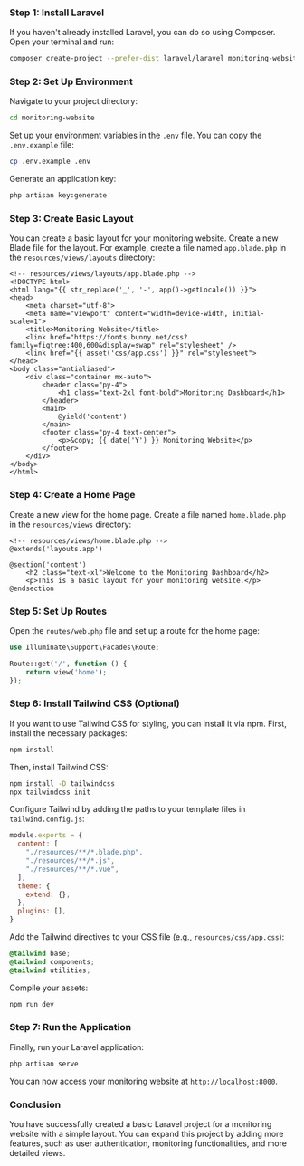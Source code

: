### Step 1: Install Laravel

If you haven't already installed Laravel, you can do so using Composer. Open your terminal and run:

```bash
composer create-project --prefer-dist laravel/laravel monitoring-website
```

### Step 2: Set Up Environment

Navigate to your project directory:

```bash
cd monitoring-website
```

Set up your environment variables in the `.env` file. You can copy the `.env.example` file:

```bash
cp .env.example .env
```

Generate an application key:

```bash
php artisan key:generate
```

### Step 3: Create Basic Layout

You can create a basic layout for your monitoring website. Create a new Blade file for the layout. For example, create a file named `app.blade.php` in the `resources/views/layouts` directory:

```blade
<!-- resources/views/layouts/app.blade.php -->
<!DOCTYPE html>
<html lang="{{ str_replace('_', '-', app()->getLocale()) }}">
<head>
    <meta charset="utf-8">
    <meta name="viewport" content="width=device-width, initial-scale=1">
    <title>Monitoring Website</title>
    <link href="https://fonts.bunny.net/css?family=figtree:400,600&display=swap" rel="stylesheet" />
    <link href="{{ asset('css/app.css') }}" rel="stylesheet">
</head>
<body class="antialiased">
    <div class="container mx-auto">
        <header class="py-4">
            <h1 class="text-2xl font-bold">Monitoring Dashboard</h1>
        </header>
        <main>
            @yield('content')
        </main>
        <footer class="py-4 text-center">
            <p>&copy; {{ date('Y') }} Monitoring Website</p>
        </footer>
    </div>
</body>
</html>
```

### Step 4: Create a Home Page

Create a new view for the home page. Create a file named `home.blade.php` in the `resources/views` directory:

```blade
<!-- resources/views/home.blade.php -->
@extends('layouts.app')

@section('content')
    <h2 class="text-xl">Welcome to the Monitoring Dashboard</h2>
    <p>This is a basic layout for your monitoring website.</p>
@endsection
```

### Step 5: Set Up Routes

Open the `routes/web.php` file and set up a route for the home page:

```php
use Illuminate\Support\Facades\Route;

Route::get('/', function () {
    return view('home');
});
```

### Step 6: Install Tailwind CSS (Optional)

If you want to use Tailwind CSS for styling, you can install it via npm. First, install the necessary packages:

```bash
npm install
```

Then, install Tailwind CSS:

```bash
npm install -D tailwindcss
npx tailwindcss init
```

Configure Tailwind by adding the paths to your template files in `tailwind.config.js`:

```javascript
module.exports = {
  content: [
    "./resources/**/*.blade.php",
    "./resources/**/*.js",
    "./resources/**/*.vue",
  ],
  theme: {
    extend: {},
  },
  plugins: [],
}
```

Add the Tailwind directives to your CSS file (e.g., `resources/css/app.css`):

```css
@tailwind base;
@tailwind components;
@tailwind utilities;
```

Compile your assets:

```bash
npm run dev
```

### Step 7: Run the Application

Finally, run your Laravel application:

```bash
php artisan serve
```

You can now access your monitoring website at `http://localhost:8000`.

### Conclusion

You have successfully created a basic Laravel project for a monitoring website with a simple layout. You can expand this project by adding more features, such as user authentication, monitoring functionalities, and more detailed views.